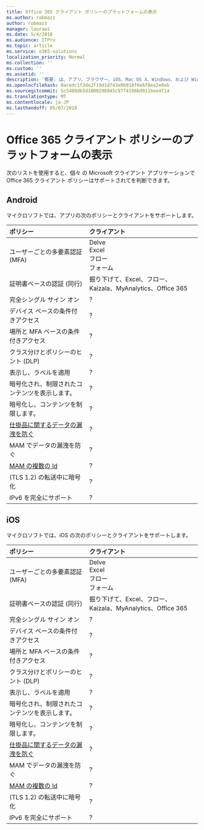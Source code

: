 ```yaml
---
title: Office 365 クライアント ポリシーのプラットフォームの表示
ms.author: robmazz
author: robmazz
manager: laurawi
ms.date: 5/4/2018
ms.audience: ITPro
ms.topic: article
ms.service: o365-solutions
localization_priority: Normal
ms.collection: ''
ms.custom: ''
ms.assetid: ''
description: '概要: は、アプリ、ブラウザー、iOS、Mac OS X、Windows、および Windows Mobile でサポートされている Office 365 クライアントのポリシーを理解します。'
ms.openlocfilehash: 0acedc1f2de2f19d1d743e0b918f6e6f8ea2e0eb
ms.sourcegitcommit: 5c5489db5d1000296945c9774198bd911bee4f14
ms.translationtype: MT
ms.contentlocale: ja-JP
ms.lasthandoff: 05/07/2018
---
```

# <a name="office-365-client-policies---platform-view"></a>Office 365 クライアント ポリシーのプラットフォームの表示
次のリストを使用すると、個々 の Microsoft クライアント アプリケーションで Office 365 クライアント ポリシーはサポートされてを判断できます。

## <a name="android"></a>Android
マイクロソフトでは、アプリの次のポリシーとクライアントをサポートします。

|**ポリシー**|**クライアント**|
|:-----|:-----|
| ユーザーごとの多要素認証 (MFA) | Delve <br> Excel <br> フロー <br> フォーム|
| 証明書ベースの認証 (同行) | 掘り下げて、Excel、フロー、Kaizala、MyAnalytics、Office 365|
| 完全シングル サイン オン | ? | ? | ? | ? | ? | ? | ? |
| デバイス ベースの条件付きアクセス | ? | ? | ? | ? | ? | ? | ? |
| 場所と MFA ベースの条件付きアクセス | ? | ? | ? | ? | ? | ? | ? |
| クラス分けとポリシーのヒント (DLP) | ? | ? | ? | ? | ? | ? | ? |
| 表示し、ラベルを適用 | ? | ? | ? | ? | ? | ? | ? |
| 暗号化され、制限されたコンテンツを表示します。 | ? | ? | ? | ? | ? | ? | ? |
| 暗号化し、コンテンツを制限します。 | ? | ? | ? | ? | ? | ? | ? |
| [仕掛品に関するデータの漏洩を防ぐ](https://docs.microsoft.com/en-us/windows/security/information-protection/windows-information-protection/protect-enterprise-data-using-wip) | ? | ? | ? | ? | ? | ? | ? |
| MAM でデータの漏洩を防ぐ | ? | ? | ? | ? | ? | ? | ? |
| [MAM の複数の Id](https://docs.microsoft.com/en-us/enterprise-mobility-security/solutions/fasttrack-how-to-use-apps-with-multi-identity-support) | ? | ? | ? | ? | ? | ? | ? |
| (TLS 1.2) の転送中に暗号化 | ? | ? | ? | ? | ? | ? | ? |
| IPv6 を完全にサポート | ? | ? | ? | ? | ? | ? | ? |

## <a name="ios"></a>iOS
マイクロソフトでは、iOS の次のポリシーとクライアントをサポートします。

|**ポリシー**|**クライアント**|
|:-----|:-----|
| ユーザーごとの多要素認証 (MFA) | Delve <br> Excel <br> フロー <br> フォーム|
| 証明書ベースの認証 (同行) | 掘り下げて、Excel、フロー、Kaizala、MyAnalytics、Office 365|
| 完全シングル サイン オン | ? | ? | ? | ? | ? | ? | ? |
| デバイス ベースの条件付きアクセス | ? | ? | ? | ? | ? | ? | ? |
| 場所と MFA ベースの条件付きアクセス | ? | ? | ? | ? | ? | ? | ? |
| クラス分けとポリシーのヒント (DLP) | ? | ? | ? | ? | ? | ? | ? |
| 表示し、ラベルを適用 | ? | ? | ? | ? | ? | ? | ? |
| 暗号化され、制限されたコンテンツを表示します。 | ? | ? | ? | ? | ? | ? | ? |
| 暗号化し、コンテンツを制限します。 | ? | ? | ? | ? | ? | ? | ? |
| [仕掛品に関するデータの漏洩を防ぐ](https://docs.microsoft.com/en-us/windows/security/information-protection/windows-information-protection/protect-enterprise-data-using-wip) | ? | ? | ? | ? | ? | ? | ? |
| MAM でデータの漏洩を防ぐ | ? | ? | ? | ? | ? | ? | ? |
| [MAM の複数の Id](https://docs.microsoft.com/en-us/enterprise-mobility-security/solutions/fasttrack-how-to-use-apps-with-multi-identity-support) | ? | ? | ? | ? | ? | ? | ? |
| (TLS 1.2) の転送中に暗号化 | ? | ? | ? | ? | ? | ? | ? |
| IPv6 を完全にサポート | ? | ? | ? | ? | ? | ? | ? |